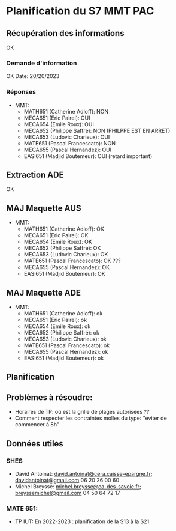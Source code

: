 # Planification du S7 MMT PAC

## Récupération des informations

OK

### Demande d'information

OK
Date: 20/20/2023

### Réponses 

* MMT:
    * MATH651 (Catherine Adloff): NON
    * MECA651 (Eric Pairel): OUI
    * MECA654 (Emile Roux): OUI
    * MECA652 (Philippe Saffré): NON (PHILPPE EST EN ARRET)
    * MECA653 (Ludovic Charleux):  OUI
    * MATE651 (Pascal Francescato):  NON 
    * MECA655 (Pascal Hernandez): OUI
    * EASI651 (Madjid Boutemeur): OUI (retard important)


## Extraction ADE

OK

## MAJ Maquette AUS

* MMT:
    * MATH651 (Catherine Adloff): OK
    * MECA651 (Eric Pairel): OK
    * MECA654 (Emile Roux): OK
    * MECA652 (Philippe Saffré): OK
    * MECA653 (Ludovic Charleux): OK
    * MATE651 (Pascal Francescato): OK ???
    * MECA655 (Pascal Hernandez): OK
    * EASI651 (Madjid Boutemeur): OK


## MAJ Maquette ADE

* MMT:
    * MATH651 (Catherine Adloff): ok
    * MECA651 (Eric Pairel): ok
    * MECA654 (Emile Roux): ok
    * MECA652 (Philippe Saffré): ok
    * MECA653 (Ludovic Charleux): ok
    * MATE651 (Pascal Francescato): ok
    * MECA655 (Pascal Hernandez): ok
    * EASI651 (Madjid Boutemeur): ok




## Planification

## Problèmes à résoudre:

* Horaires de TP: où est la grille de plages autorisées ??
* Comment respecter les contraintes molles du type: "éviter de commencer à 8h"

## Données utiles

### SHES

* David Antoinat:  david.antoinat@cera.caisse-epargne.fr; davidantoinat@gmail.com 06 20 26 00 60
* Michel Breysse:  michel.breysse@ca-des-savoie.fr; breyssemichel@gmail.com  04 50 64 72 17



### MATE 651: 
* TP IUT:
    En 2022-2023 : planification de la S13 à la S21

